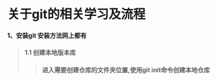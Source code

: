 
# 关于git的相关学习及流程
#### 1、安装git 安装方法网上都有

> ####  1.1 创建本地版本库
>> #### 进入需要创建仓库的文件夹位置,使用git init命令创建本地仓库
